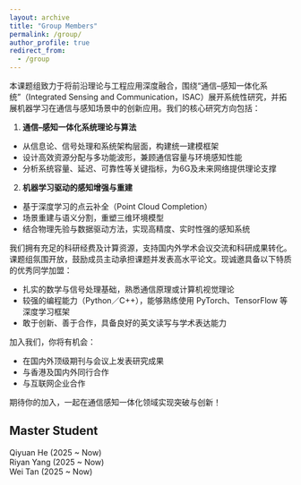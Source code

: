 ```yaml
---
layout: archive
title: "Group Members"
permalink: /group/
author_profile: true
redirect_from:
  - /group
---
```


本课题组致力于将前沿理论与工程应用深度融合，围绕“通信–感知一体化系统”（Integrated Sensing and Communication，ISAC）展开系统性研究，并拓展机器学习在通信与感知场景中的创新应用。我们的核心研究方向包括：

1. **通信–感知一体化系统理论与算法**

- 从信息论、信号处理和系统架构层面，构建统一建模框架
- 设计高效资源分配与多功能波形，兼顾通信容量与环境感知性能
- 分析系统容量、延迟、可靠性等关键指标，为6G及未来网络提供理论支撑

2. **机器学习驱动的感知增强与重建**

- 基于深度学习的点云补全（Point Cloud Completion）
- 场景重建与语义分割，重塑三维环境模型
- 结合物理先验与数据驱动方法，实现高精度、实时性强的感知系统

我们拥有充足的科研经费及计算资源，支持国内外学术会议交流和科研成果转化。课题组氛围开放，鼓励成员主动承担课题并发表高水平论文。现诚邀具备以下特质的优秀同学加盟：

- 扎实的数学与信号处理基础，熟悉通信原理或计算机视觉理论
- 较强的编程能力（Python／C++），能够熟练使用 PyTorch、TensorFlow 等深度学习框架
- 敢于创新、善于合作，具备良好的英文读写与学术表达能力

加入我们，你将有机会：

- 在国内外顶级期刊与会议上发表研究成果
- 与香港及国内外同行合作
- 与互联网企业合作

期待你的加入，一起在通信感知一体化领域实现突破与创新！

Master Student
------

Qiyuan He (2025 ~ Now)  
Riyan Yang (2025 ~ Now)  
Wei Tan (2025 ~ Now)
